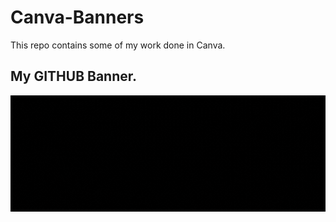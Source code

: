 # Canva-Banners
This repo contains some of my work done in Canva.

## My GITHUB Banner.
<img align="center" src="git_banner.gif" alt="banner">
